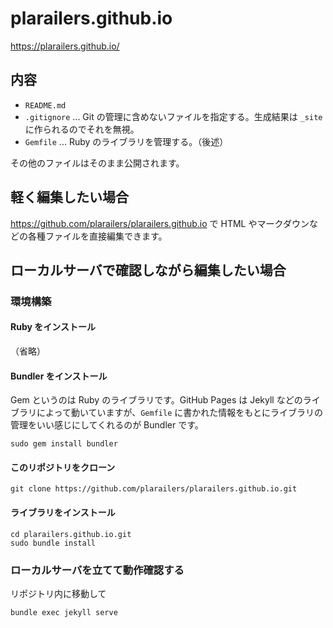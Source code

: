 # plarailers.github.io

https://plarailers.github.io/

## 内容

- `README.md`
- `.gitignore` ... Git の管理に含めないファイルを指定する。生成結果は `_site` に作られるのでそれを無視。
- `Gemfile` ...  Ruby のライブラリを管理する。（後述）

その他のファイルはそのまま公開されます。


## 軽く編集したい場合

https://github.com/plarailers/plarailers.github.io で HTML やマークダウンなどの各種ファイルを直接編集できます。


## ローカルサーバで確認しながら編集したい場合

### 環境構築

#### Ruby をインストール

（省略）

#### Bundler をインストール

Gem というのは Ruby のライブラリです。GitHub Pages は Jekyll などのライブラリによって動いていますが、`Gemfile` に書かれた情報をもとにライブラリの管理をいい感じにしてくれるのが Bundler です。

```
sudo gem install bundler
```

#### このリポジトリをクローン

```
git clone https://github.com/plarailers/plarailers.github.io.git
```

#### ライブラリをインストール

```
cd plarailers.github.io.git
sudo bundle install
```

### ローカルサーバを立てて動作確認する

リポジトリ内に移動して

```
bundle exec jekyll serve
```

